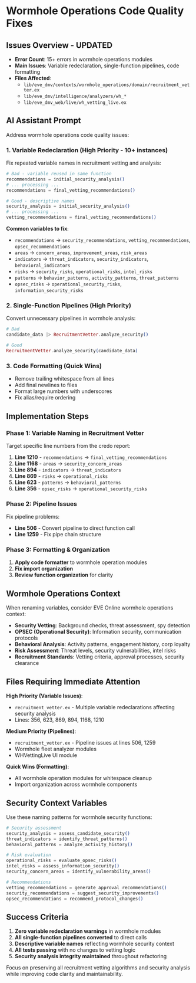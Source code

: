 # Wormhole Operations Code Quality Fixes

## Issues Overview - UPDATED
- **Error Count**: 15+ errors in wormhole operations modules
- **Main Issues**: Variable redeclaration, single-function pipelines, code formatting
- **Files Affected**: 
  - `lib/eve_dmv/contexts/wormhole_operations/domain/recruitment_vetter.ex`
  - `lib/eve_dmv/intelligence/analyzers/wh_*`
  - `lib/eve_dmv_web/live/wh_vetting_live.ex`

## AI Assistant Prompt

Address wormhole operations code quality issues:

### 1. **Variable Redeclaration** (High Priority - 10+ instances)
Fix repeated variable names in recruitment vetting and analysis:
```elixir
# Bad - variable reused in same function
recommendations = initial_security_analysis()
# ... processing ...
recommendations = final_vetting_recommendations()

# Good - descriptive names
security_analysis = initial_security_analysis()
# ... processing ...
vetting_recommendations = final_vetting_recommendations()
```

**Common variables to fix**:
- `recommendations` → `security_recommendations`, `vetting_recommendations`, `opsec_recommendations`
- `areas` → `concern_areas`, `improvement_areas`, `risk_areas`
- `indicators` → `threat_indicators`, `security_indicators`, `behavioral_indicators`
- `risks` → `security_risks`, `operational_risks`, `intel_risks`
- `patterns` → `behavior_patterns`, `activity_patterns`, `threat_patterns`
- `opsec_risks` → `operational_security_risks`, `information_security_risks`

### 2. **Single-Function Pipelines** (High Priority)
Convert unnecessary pipelines in wormhole analysis:
```elixir
# Bad
candidate_data |> RecruitmentVetter.analyze_security()

# Good
RecruitmentVetter.analyze_security(candidate_data)
```

### 3. **Code Formatting** (Quick Wins)
- Remove trailing whitespace from all lines
- Add final newlines to files
- Format large numbers with underscores
- Fix alias/require ordering

## Implementation Steps

### **Phase 1: Variable Naming in Recruitment Vetter**
Target specific line numbers from the credo report:

1. **Line 1210** - `recommendations` → `final_vetting_recommendations`
2. **Line 1168** - `areas` → `security_concern_areas`
3. **Line 894** - `indicators` → `threat_indicators`
4. **Line 869** - `risks` → `operational_risks`
5. **Line 623** - `patterns` → `behavioral_patterns`
6. **Line 356** - `opsec_risks` → `operational_security_risks`

### **Phase 2: Pipeline Issues**
Fix pipeline problems:
- **Line 506** - Convert pipeline to direct function call
- **Line 1259** - Fix pipe chain structure

### **Phase 3: Formatting & Organization**
1. **Apply code formatter** to wormhole operation modules
2. **Fix import organization**
3. **Review function organization** for clarity

## Wormhole Operations Context

When renaming variables, consider EVE Online wormhole operations context:
- **Security Vetting**: Background checks, threat assessment, spy detection
- **OPSEC (Operational Security)**: Information security, communication protocols
- **Behavioral Analysis**: Activity patterns, engagement history, corp loyalty
- **Risk Assessment**: Threat levels, security vulnerabilities, intel risks
- **Recruitment Standards**: Vetting criteria, approval processes, security clearance

## Files Requiring Immediate Attention

**High Priority (Variable Issues)**:
- `recruitment_vetter.ex` - Multiple variable redeclarations affecting security analysis
- Lines: 356, 623, 869, 894, 1168, 1210

**Medium Priority (Pipelines)**:
- `recruitment_vetter.ex` - Pipeline issues at lines 506, 1259
- Wormhole fleet analyzer modules
- WHVettingLive UI module

**Quick Wins (Formatting)**:
- All wormhole operation modules for whitespace cleanup
- Import organization across wormhole components

## Security Context Variables

Use these naming patterns for wormhole security functions:
```elixir
# Security assessment
security_analysis = assess_candidate_security()
threat_indicators = identify_threat_patterns()
behavioral_patterns = analyze_activity_history()

# Risk evaluation  
operational_risks = evaluate_opsec_risks()
intel_risks = assess_information_security()
security_concern_areas = identify_vulnerability_areas()

# Recommendations
vetting_recommendations = generate_approval_recommendations()
security_recommendations = suggest_security_improvements()
opsec_recommendations = recommend_protocol_changes()
```

## Success Criteria

1. **Zero variable redeclaration warnings** in wormhole modules
2. **All single-function pipelines converted** to direct calls
3. **Descriptive variable names** reflecting wormhole security context
4. **All tests passing** with no changes to vetting logic
5. **Security analysis integrity maintained** throughout refactoring

Focus on preserving all recruitment vetting algorithms and security analysis while improving code clarity and maintainability.
